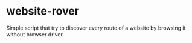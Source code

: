 # website-rover
Simple script that try to discover every route of a website by browsing it without browser driver
